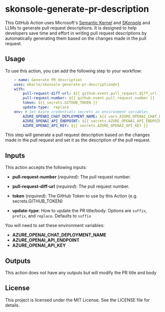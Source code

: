 # skonsole-generate-pr-description

This GitHub Action uses Microsoft's [Semantic Kernel](https://github.com/microsoft/semantic-kernel) and [SKonsole](https://github.com/lemillermicrosoft/skonsole) and LLMs to generate pull request descriptions. It is designed to help developers save time and effort in writing pull request descriptions by automatically generating them based on the changes made in the pull request.

## Usage

To use this action, you can add the following step to your workflow:

```yaml
    - name: Generate PR description
    uses: mkarle/skonsole-generate-pr-description@v1
    with:
        pull-request-diff-url: ${{ github.event.pull_request.diff_url }}
        pull-request-number: ${{ github.event.pull_request.number }}
        token: ${{ secrets.GITHUB_TOKEN }}
        update-type:  replace
    env: # Set Azure credentials secrets as environment variables
        AZURE_OPENAI_CHAT_DEPLOYMENT_NAME: ${{ vars.AZURE_OPENAI_CHAT_DEPLOYMENT_NAME }}
        AZURE_OPENAI_API_ENDPOINT: ${{ secrets.AZURE_OPENAI_API_ENDPOINT }}
        AZURE_OPENAI_API_KEY: ${{ secrets.AZURE_OPENAI_API_KEY }}
```

This step will generate a pull request description based on the changes made in the pull request and set it as the description of the pull request.

## Inputs

This action accepts the following inputs:

- **pull-request-number** (*required*): The pull request number.

- **pull-request-diff-url** (*required*): The pull request number.

- **token** (*required*): The GitHub Token to use by this Action (e.g. secrets.GITHUB_TOKEN)

- **update-type**: How to update the PR title/body. Options are `suffix`, `prefix`, and `replace`. Defaults to `suffix`

You will need to set these environment variables:

- **AZURE_OPENAI_CHAT_DEPLOYMENT_NAME**
- **AZURE_OPENAI_API_ENDPOINT**
- **AZURE_OPENAI_API_KEY**

## Outputs

This action does not have any outputs but will modify the PR title and body

## License

This project is licensed under the MIT License. See the LICENSE file for details.